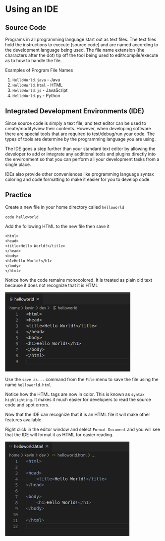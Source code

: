 # Using an IDE

## Source Code
Programs in all programming language start out as text files. The text files hold the instructions to execute (source code) and are named according to the development language being used. The file name extension (the characters after the dot) tip off the tool being used to edit/compile/execute as to how to handle the file.

Examples of Program File Names
1. `HelloWorld.java` - Java
1. `HelloWorld.html` - HTML
1. `HelloWorld.js` - JavaScript
1. `HelloWorld.py` - Python

## Integrated Development Environments (IDE)
Since source code is simply a text file, and text editor can be used to create/modify/view their contents. However, when developing software there are special tools that are required to test/debug/run your code. The types of tools are determine by the programming language you are using. 

The IDE goes a step further than your standard text editor by allowing the developer to add or integrate any additional tools and plugins directly into the environment so that you can perform all your development tasks from a single place.

IDEs also provide other conveniences like programming language syntax coloring and code formatting to make it easier for you to develop code.

## Practice
Create a new file in your home directory called `helloworld`

`code helloworld`

Add the following HTML to the new file then save it

```
<html>
<head>
<title>Hello World!</title>
</head>
<body>
<h1>Hello World!</h1>
</body>
</html>
```

Notice how the code remains monocolored. It is treated as plain old text because it does not recognize that it is HTML

![Unformatted Unknown Content](./img/2020-01-22_061526.png)

Use the `save as...` command from the `File` menu to save the file using the name `helloworld.html`

Notice how the HTML tags are now in color. This is known as `syntax highlighting`. It makes it much easier for developers to read the source code and spot errors. 

Now that the IDE can recognize that it is an HTML file it will make other features available. 

Right click in the editor window and select `Format Document` and you will see that the IDE will format it as HTML for easier reading.

![Formatted HTML Content](./img/2020-01-22_061553.png)
